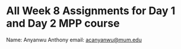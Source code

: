 # All Week 8 Assignments for Day 1 and Day 2 MPP course

Name: Anyanwu Anthony
email: acanyanwu@mum.edu
